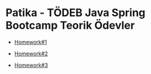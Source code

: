 # Patika - TÖDEB  Java Spring Bootcamp Teorik Ödevler
- [Homework#1](https://github.com/Patika-Todeb-Java-Spring-Bootcamp/patika-todeb-javaspringbootcamp-teorik-odevler-orhnch/blob/master/TheoreticalHomework1.pdf)

- [Homework#2](https://github.com/Patika-Todeb-Java-Spring-Bootcamp/patika-todeb-javaspringbootcamp-teorik-odevler-orhnch/blob/master/TheoreticalHomework2.pdf)


- [Homework#3](https://github.com/Patika-Todeb-Java-Spring-Bootcamp/patika-todeb-javaspringbootcamp-teorik-odevler-orhnch/blob/master/TheoreticalHomework3.pdf)
